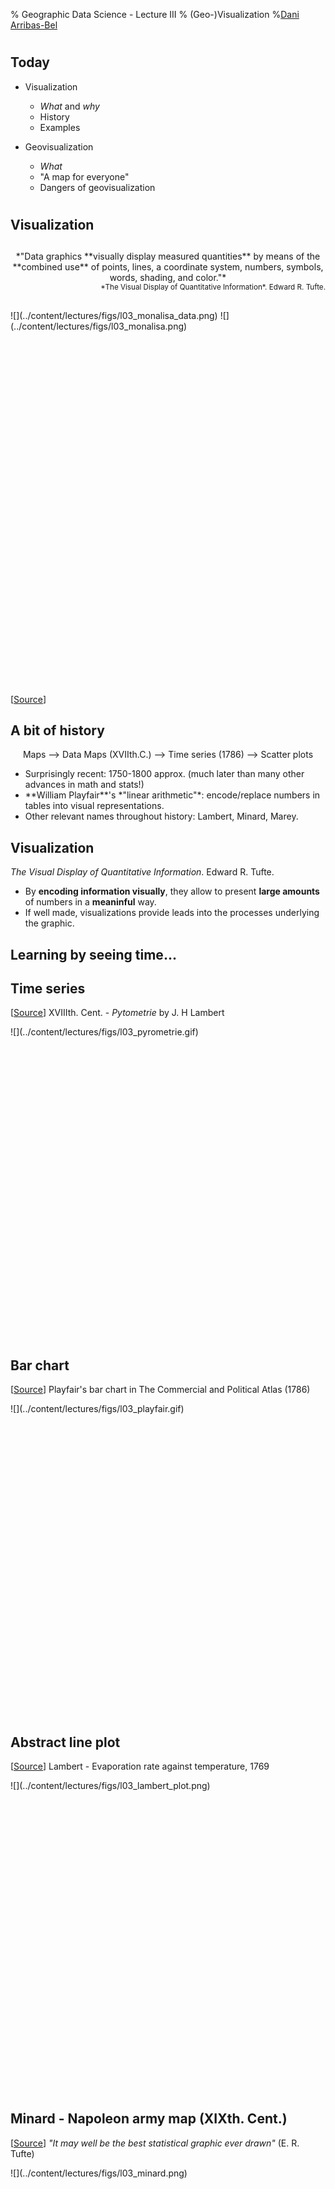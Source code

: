 % Geographic Data Science - Lecture III
% (Geo-)Visualization
%[Dani Arribas-Bel](http://darribas.org)

#
## Today

* Visualization

    * *What* and *why*
    * History
    * Examples

* Geovisualization

    * *What*
    * "A map for everyone"
    * Dangers of geovisualization

#
## Visualization

##

<center>
*"Data graphics **visually display measured quantities** by means of the **combined
use** of points, lines, a coordinate system, numbers, symbols, words, shading,
and color."*
</center>

<div style="text-align:right">
<small>
*The Visual Display of Quantitative Information*. Edward R. Tufte.
</small>
</div>

##

<div style="height: 600px;" markdown="1">
![](../content/lectures/figs/l03_monalisa_data.png)
 <span class="fragment"> 
![](../content/lectures/figs/l03_monalisa.png)
</div>


[[Source](https://upload.wikimedia.org/wikipedia/commons/thumb/e/ec/Mona_Lisa,_by_Leonardo_da_Vinci,_from_C2RMF_retouched.jpg/687px-Mona_Lisa,_by_Leonardo_da_Vinci,_from_C2RMF_retouched.jpg)]

## A bit of history

<center>
Maps <span class="fragment">  --> Data Maps (XVIIth.C.) <span class="fragment">  --> Time series (1786) <span class="fragment">  --> Scatter plots
</center>

<span class="fragment">
<ul>
<li> Surprisingly recent: 1750-1800 approx. (much later than many other
  advances in math and stats!) </li>
<li> **William Playfair**'s *"linear arithmetic"*: encode/replace numbers in
  tables into visual representations. </li>
<li> Other relevant names throughout history: Lambert, Minard, Marey. </li>
</ul>

## Visualization

*The Visual Display of Quantitative Information*. Edward R. Tufte.

* By **encoding information visually**, they allow to present **large amounts** of
  numbers in a **meaninful** way.
* If well made, visualizations provide leads into the processes underlying the
  graphic.

## Learning by seeing time...

## Time series 

[[Source](http://www.fisme.science.uu.nl/wiskrant/artikelen/hist_grafieken/begin/images/pyrometrie.gif)] XVIIIth. Cent. - *Pytometrie* by J. H Lambert 

<div style="height: 500px;" markdown="1">
![](../content/lectures/figs/l03_pyrometrie.gif)
</div>

## Bar chart

[[Source](https://upload.wikimedia.org/wikipedia/commons/3/3f/Playfair_Barchart.gif)] Playfair's bar chart in The Commercial and Political Atlas (1786)

<div style="height: 500px;" markdown="1">
![](../content/lectures/figs/l03_playfair.gif)
</div>

## Abstract line plot

[[Source](https://hal.archives-ouvertes.fr/halshs-00663305/document)] Lambert - Evaporation rate against temperature, 1769

<div style="height: 500px;" markdown="1">
![](../content/lectures/figs/l03_lambert_plot.png)
</div>

## Minard - Napoleon army map (XIXth. Cent.)

[[Source](https://en.wikipedia.org/wiki/File:Minard.png)]
*"It may well be the best statistical graphic ever drawn"* (E. R. Tufte)

<div style="height: 500px;" markdown="1">
![](../content/lectures/figs/l03_minard.png)
</div>

#
## **Geo**visualization

## Tufte (1983)

<center>
*"The most extensive data maps [...] place millions of bits of information on
a single page before our eyes. No other method for the display of statistical
information is so powerful"*
</center>

## MacEachren (1994)

<center>
 *"**Geographic visualization** can be defined as the use of concrete visual
 representations --whether on paper or through computer displays or other
 media--to **make spatial contexts and problems visible**, so as to engage
 the most powerful **human information processing** abilities, those
 associated with vision."*
</center>

## GeoVisualization

* End goal is not to replace the human *in the loop*, but to **augment** her/him.
* Augmentation here comes through engaging the **pattern recognition**
  capabilities that our brain inherently has.
* Combines:
    * Traditional maps
    * Statistical maps
    * Statistical devices of other kind (charts, scatter plots, etc.)
* **Different roles** in the analysis process...

## A map for everyone

Maps can fulfill several needs

Depending on which one we want to stress, the best map will look very
different

MacEachren & Kraak (1997) identify three main dimensions:

* Knowledge of what is being plotted
* Target audience
* Degree of interactivity

## MacEachren & Kraak (1997) map cube

<div style="height: 500px;" markdown="1">
![](../content/lectures/figs/l03_map_cube.png)
</div>

[[Source](http://cartography.tuwien.ac.at/wordpress/wp-content/uploads/2013/01/cartotalk-corne-van-elzakker.pdf)]

## Un/known: *fast* and *slow* maps

## Fast maps

[[Source](http://darribas.org/buzz_adam/)]

<div style="height: 500px;" markdown="1">
![](../content/lectures/figs/l03_adam_pc.png)
</div>

## Slow maps

[[Source](http://www.tandfonline.com/doi/full/10.1080/21681376.2015.1067151)]

<div style="height: 500px;" markdown="1">
![](../content/lectures/figs/l03_pc4_low.png)
</div>

## Audience: *easy* and *hard* maps

<!--
The larger and non-specialized the audience, the less you can assume about
what they know, hence less information can be emedded

Highly specialized maps are not particularly compelling to the general eye,
but they contain a lot of specific information that can be easily decoded by
the trained eye

This changes with statistical/geographic literacy (the minimum grows)

Pro-tip: know your audience and optimize for it
-->

## Easy map

[[Source](https://en.wikipedia.org/wiki/Template:Map_of_same-sex_marriage_in_the_United_States#/media/File:Same-sex_marriage_in_the_United_States.svg)] Map of same-sex marriage in the US, 2015

<div style="height: 500px;" markdown="1">
![](../content/lectures/figs/l03_easy_map.svg)
</div>

## Hard map

[[Source](http://epn.sagepub.com/content/44/9/2041.short)]

<div style="height: 500px;" markdown="1">
![](../content/lectures/figs/l03_arribas_gerritse.png)
</div>

## Interaction: one or many maps in one

Talk about interaction, oportunity for discovery, and the end-user as explorer
rather than mere consumer

Interactivity, however, not always desired: sometimes you need one-message,
clear maps to make a case and you don't have time for rich interactive one. It
also takes much more time (althought changing)

## Static map

<div style="height: 500px;" markdown="1">
![](../content/lectures/figs/l03_la.png)
</div>

## Interactive map

 <iframe 
           width='100%' height='520' frameborder='0'
               src='http://darribasbel.cartodb.com/viz/47da5d26-cc8a-11e3-84c3-0e230854a1cb/embed_map?title=false&description=false&search=false&shareable=false&cartodb_logo=true&layer_selector=true&legends=true&scrollwheel=true&fullscreen=true&sublayer_options=1%7C1%7C0%7C0&sql=&sw_lat=33.285&sw_lon=-119.030&ne_lat=34.763&ne_lon=-117.431'
                   allowfullscreen webkitallowfullscreen mozallowfullscreen
                   oallowfullscreen
                       msallowfullscreen>
</iframe>

#
## **Dangers** of GeoVisualization

##

<div style="height: 600px;" markdown="1">
![](../content/lectures/figs/l03_lie.png)
</div>

## *How to lie with maps*


<div style="height: 300px;" markdown="1">
![](../content/lectures/figs/l03_liv_equal.png)
![](../content/lectures/figs/l03_liv_quantiles.png)
</div>


## *How to lie with maps*

The human brain is so good a picking up patterns...

<p class="fragment">
... that it finds them even where they don't exist!
</p>

<p class="fragment">
**Patternicity** (Shermer, 2008)
*The tendencey to find meaningful patterns in meaningless noise*
</p>
<p class="fragment">
**Apophenia** (Konrad, 1958)
*The experience of seeing patterns or connections in random or meaningless
data*
</p>

## Twitter clusters

<div style="height: 500px;" markdown="1">
![](../content/lectures/figs/l03_kde.png)
</div>

## How to *be truthful* with maps

<center>
*"With great power comes great responsibility"*
</center>
 <span class="fragment"> 
**Statistics** to the rescue!!!
 <span class="fragment"> 
<ul>
<li> **Complement** and enhance visuals</li>
<li> Help disentangling **true** from **spurious** patterns (a.k.a. identifying
  the "Jesus on the toast")</li>
<li> **Reciprocity**: GeoVis can also enhance statistics and make them more useful</li>
</ul>

## Statistics for Twitter clusters

<div style="height: 500px;" markdown="1">
![](../content/lectures/figs/l03_kfun.png)
</div>

#
## Recapitulation

* Visualization of statistical data is a fairly **recent** phenomenon.
* Its power comes from engaging and **augmenting** the human in the loop,
  rather than replacing her/him.
* Its power **can be misused**, but there are methods to limit this risk.

#
<a rel="license" href="http://creativecommons.org/licenses/by-nc-sa/4.0/"><img alt="Creative Commons License" style="border-width:0" src="https://i.creativecommons.org/l/by-nc-sa/4.0/88x31.png" /></a><br /><span xmlns:dct="http://purl.org/dc/terms/" property="dct:title">Geographic Data Science'15 - Lecture 3</span> by <a xmlns:cc="http://creativecommons.org/ns#" href="http://darribas.org" property="cc:attributionName" rel="cc:attributionURL">Dani Arribas-Bel</a> is licensed under a <a rel="license" href="http://creativecommons.org/licenses/by-nc-sa/4.0/">Creative Commons Attribution-NonCommercial-ShareAlike 4.0 International License</a>.


